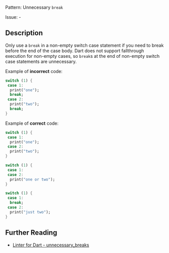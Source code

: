 Pattern: Unnecessary `break`

Issue: -

## Description

Only use a `break` in a non-empty switch case statement if you need to break
before the end of the case body. Dart does not support fallthrough execution
for non-empty cases, so `break`s at the end of non-empty switch case statements
are unnecessary.

Example of **incorrect** code:
```dart
switch (1) {
 case 1:
  print("one");
  break;
 case 2:
  print("two");
  break;
}
```

Example of **correct** code:
```dart
switch (1) {
 case 1:
  print("one");
 case 2:
  print("two");
}
```

```dart
switch (1) {
 case 1:
 case 2:
  print("one or two");
}
```

```dart
switch (1) {
 case 1:
  break;
 case 2:
  print("just two");
}
```

## Further Reading

* [Linter for Dart - unnecessary_breaks](https://dart-lang.github.io/linter/lints/unnecessary_breaks.html)